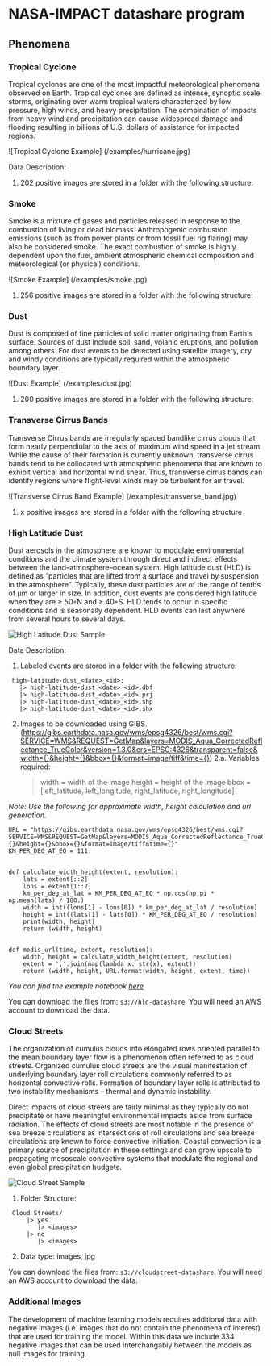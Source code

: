 # NASA-IMPACT datashare program



## Phenomena

### Tropical Cyclone
Tropical cyclones are one of the most impactful meteorological phenomena observed on Earth. Tropical cyclones are defined as intense, synoptic scale storms, originating over warm tropical waters characterized by low pressure, high winds, and heavy precipitation. The combination of impacts from heavy wind and precipitation can cause widespread damage and flooding resulting in billions of U.S. dollars of assistance for impacted regions.

![Tropical Cyclone Example]  (/examples/hurricane.jpg)

Data Description:
1. 202 positive images are stored in a folder with the following structure:

### Smoke
Smoke is a mixture of gases and particles released in response to the combustion of living or dead biomass. Anthropogenic combustion emissions (such as from power plants or from fossil fuel rig flaring) may also be considered smoke. The exact combustion of smoke is highly dependent upon the fuel, ambient atmospheric chemical composition and meteorological (or physical) conditions.

![Smoke Example]  (/examples/smoke.jpg)
1. 256 positive images are stored in a folder with the following structure:

### Dust
Dust is composed of fine particles of solid matter originating from Earth's surface. Sources of dust include soil, sand, volanic eruptions, and pollution among others. For dust events to be detected using satellite imagery, dry and windy conditions are typically required within the atmospheric boundary layer.

![Dust Example]  (/examples/dust.jpg)
1. 200 positive images are stored in a folder with the following structure:

### Transverse Cirrus Bands
Transverse Cirrus bands are irregularly spaced bandlike cirrus clouds that form nearly perpendiular to the axis of maximum wind speed in a jet stream. While the cause of their formation is currently unknown, transverse cirrus bands tend to be collocated with atmospheric phenomena that are known to exhibit vertical and horizontal wind shear. Thus, transverse cirrus bands can identify regions where flight-level winds may be turbulent for air travel.

![Transverse Cirrus Band Example]  (/examples/transverse_band.jpg)
1. x positive images are stored in a folder with the following structure

### High Latitude Dust
Dust  aerosols  in  the  atmosphere  are  known  to  modulate environmental conditions and the climate system through direct and indirect effects between the land–atmosphere–ocean system. High latitude dust (HLD) is defined as ”particles that are lifted from a surface and travel by suspension in the atmosphere”. Typically, these dust particles are of the range of tenths of μm or larger in size. In addition,  dust events are considered high latitude when they are ≥ 50◦N and ≥ 40◦S. HLD  tends  to  occur  in  specific conditions and is seasonally dependent. HLD events can last anywhere from several hours to several days.

![High Latitude Dust Sample](/examples/hld_sample.jpg)

Data Description:
1. Labeled events are stored in a folder with the following structure:
  ```
   high-latitude-dust_<date>_<id>:
     |> high-latitude-dust_<date>_<id>.dbf
     |> high-latitude-dust_<date>_<id>.prj
     |> high-latitude-dust_<date>_<id>.shp
     |> high-latitude-dust_<date>_<id>.shx
  ```
2. Images to be downloaded using GIBS. (https://gibs.earthdata.nasa.gov/wms/epsg4326/best/wms.cgi?SERVICE=WMS&REQUEST=GetMap&layers=MODIS_Aqua_CorrectedReflectance_TrueColor&version=1.3.0&crs=EPSG:4326&transparent=false&width={}&height={}&bbox={}&format=image/tiff&time={})
2.a. Variables required:
     > width = width of the image
     > height = height of the image
     > bbox = [left_latitude, left_longitude, right_latitude, right_longitude]

*Note: Use the following for approximate width, height calculation and url generation.*

```
URL = "https://gibs.earthdata.nasa.gov/wms/epsg4326/best/wms.cgi?SERVICE=WMS&REQUEST=GetMap&layers=MODIS_Aqua_CorrectedReflectance_TrueColor&version=1.3.0&crs=EPSG:4326&transparent=false&width={}&height={}&bbox={}&format=image/tiff&time={}"
KM_PER_DEG_AT_EQ = 111.


def calculate_width_height(extent, resolution):
    lats = extent[::2]
    lons = extent[1::2]
    km_per_deg_at_lat = KM_PER_DEG_AT_EQ * np.cos(np.pi * np.mean(lats) / 180.)
    width = int((lons[1] - lons[0]) * km_per_deg_at_lat / resolution)
    height = int((lats[1] - lats[0]) * KM_PER_DEG_AT_EQ / resolution)
    print(width, height)
    return (width, height)


def modis_url(time, extent, resolution):
    width, height = calculate_width_height(extent, resolution)
    extent = ','.join(map(lambda x: str(x), extent))
    return (width, height, URL.format(width, height, extent, time))
```

*You can find the example notebook [here](/examples/url_generator.ipynb)*

You can download the files from: `s3://hld-datashare`. You will need an AWS account to download the data.

### Cloud Streets

The organization of cumulus clouds into elongated rows oriented parallel to the mean boundary layer flow is a phenomenon often referred to as cloud streets. Organized cumulus cloud streets are the visual manifestation of underlying boundary layer roll circulations commonly referred to as horizontal convective rolls. Formation of boundary layer rolls is attributed to  two instability mechanisms – thermal and dynamic instability.

Direct impacts of cloud streets are fairly minimal as they typically do not precipitate or have meaningful environmental impacts aside from surface radiation.  The effects of cloud streets are most notable in the presence of sea breeze circulations as intersections of roll circulations and sea breeze circulations are known to force convective initiation.  Coastal convection is a primary source of precipitation in these settings and can grow upscale to propagating mesoscale convective systems that modulate the regional and even global precipitation budgets.

![Cloud Street Sample](/examples/cloudstreet_sample.jpg)

1. Folder Structure:
  ```
   Cloud Streets/
       |> yes
          |> <images>
       |> no
          |> <images>
  ```
2. Data type: images, jpg

You can download the files from: `s3://cloudstreet-datashare`. You will need an AWS account to download the data.

### Additional Images
The development of machine learning models requires additional data with negative images (i.e. images that do not contain the phenomena of interest) that are used for training the model. Within this data we include 334 negative images that can be used interchangably between the models as null images for training.
